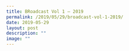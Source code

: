 ```yaml
---
title: BRoadcast Vol 1 – 2019
permalink: /2019/05/29/broadcast-vol-1-2019/
date: 2019-05-29
layout: post
description: ""
image: ""
---
```

